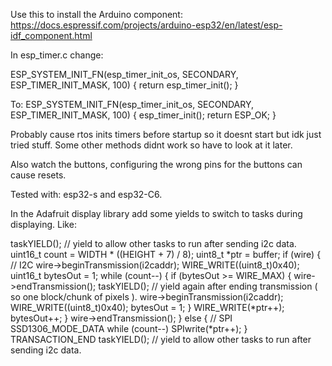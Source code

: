 Use this to install the Arduino component:
https://docs.espressif.com/projects/arduino-esp32/en/latest/esp-idf_component.html

In esp_timer.c change:

ESP_SYSTEM_INIT_FN(esp_timer_init_os, SECONDARY, ESP_TIMER_INIT_MASK, 100)
{
    return esp_timer_init();
}

To:
ESP_SYSTEM_INIT_FN(esp_timer_init_os, SECONDARY, ESP_TIMER_INIT_MASK, 100)
{
    esp_timer_init();
    return ESP_OK;
}

Probably cause rtos inits timers before startup so it doesnt start but idk just tried stuff. Some other methods didnt work so have to look at it later.

Also watch the buttons, configuring the wrong pins for the buttons can cause resets.

Tested with: esp32-s and esp32-C6.

In the Adafruit display library add some yields to switch to tasks during displaying. Like:

  taskYIELD(); // yield to allow other tasks to run after sending i2c data.
  uint16_t count = WIDTH * ((HEIGHT + 7) / 8);
  uint8_t *ptr = buffer;
  if (wire) { // I2C
    wire->beginTransmission(i2caddr);
    WIRE_WRITE((uint8_t)0x40);
    uint16_t bytesOut = 1;
    while (count--) {
      if (bytesOut >= WIRE_MAX) {
        wire->endTransmission();
        taskYIELD(); // yield again after ending transmission ( so one block/chunk of pixels ).
        wire->beginTransmission(i2caddr);
        WIRE_WRITE((uint8_t)0x40);
        bytesOut = 1;
      }
      WIRE_WRITE(*ptr++);
      bytesOut++;
    }
    wire->endTransmission();
  } else { // SPI
    SSD1306_MODE_DATA
    while (count--)
      SPIwrite(*ptr++);
  }
  TRANSACTION_END
  taskYIELD(); // yield to allow other tasks to run after sending i2c data.